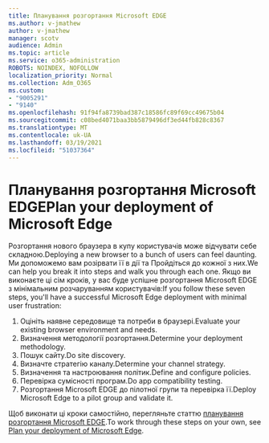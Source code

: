 ```yaml
---
title: Планування розгортання Microsoft EDGE
ms.author: v-jmathew
author: v-jmathew
manager: scotv
audience: Admin
ms.topic: article
ms.service: o365-administration
ROBOTS: NOINDEX, NOFOLLOW
localization_priority: Normal
ms.collection: Adm_O365
ms.custom:
- "9005291"
- "9140"
ms.openlocfilehash: 91f94fa8739bad387c18586fc89f69cc49675b04
ms.sourcegitcommit: c08bed4071baa3bb5879496df3ed44fb828c8367
ms.translationtype: MT
ms.contentlocale: uk-UA
ms.lasthandoff: 03/19/2021
ms.locfileid: "51037364"
---
```

# <a name="plan-your-deployment-of-microsoft-edge"></a><span data-ttu-id="56dc4-102">Планування розгортання Microsoft EDGE</span><span class="sxs-lookup"><span data-stu-id="56dc4-102">Plan your deployment of Microsoft Edge</span></span>

<span data-ttu-id="56dc4-103">Розгортання нового браузера в купу користувачів може відчувати себе складною.</span><span class="sxs-lookup"><span data-stu-id="56dc4-103">Deploying a new browser to a bunch of users can feel daunting.</span></span> <span data-ttu-id="56dc4-104">Ми допоможемо вам розірвати її в дії та Пройдіться до кожної з них.</span><span class="sxs-lookup"><span data-stu-id="56dc4-104">We can help you break it into steps and walk you through each one.</span></span> <span data-ttu-id="56dc4-105">Якщо ви виконаєте ці сім кроків, у вас буде успішне розгортання Microsoft EDGE з мінімальним розчаруванням користувачів:</span><span class="sxs-lookup"><span data-stu-id="56dc4-105">If you follow these seven steps, you'll have a successful Microsoft Edge deployment with minimal user frustration:</span></span>

1. <span data-ttu-id="56dc4-106">Оцініть наявне середовище та потреби в браузері.</span><span class="sxs-lookup"><span data-stu-id="56dc4-106">Evaluate your existing browser environment and needs.</span></span>
2. <span data-ttu-id="56dc4-107">Визначення методології розгортання.</span><span class="sxs-lookup"><span data-stu-id="56dc4-107">Determine your deployment methodology.</span></span>
3. <span data-ttu-id="56dc4-108">Пошук сайту.</span><span class="sxs-lookup"><span data-stu-id="56dc4-108">Do site discovery.</span></span>
4. <span data-ttu-id="56dc4-109">Визначте стратегію каналу.</span><span class="sxs-lookup"><span data-stu-id="56dc4-109">Determine your channel strategy.</span></span>
5. <span data-ttu-id="56dc4-110">Визначення та настроювання політик.</span><span class="sxs-lookup"><span data-stu-id="56dc4-110">Define and configure policies.</span></span>
6. <span data-ttu-id="56dc4-111">Перевірка сумісності програм.</span><span class="sxs-lookup"><span data-stu-id="56dc4-111">Do app compatibility testing.</span></span>
7. <span data-ttu-id="56dc4-112">Розгортання Microsoft EDGE до пілотної групи та перевірка її.</span><span class="sxs-lookup"><span data-stu-id="56dc4-112">Deploy Microsoft Edge to a pilot group and validate it.</span></span>

<span data-ttu-id="56dc4-113">Щоб виконати ці кроки самостійно, перегляньте статтю [планування розгортання Microsoft EDGE](https://go.microsoft.com/fwlink/?linkid=2129990).</span><span class="sxs-lookup"><span data-stu-id="56dc4-113">To work through these steps on your own, see [Plan your deployment of Microsoft Edge](https://go.microsoft.com/fwlink/?linkid=2129990).</span></span>
